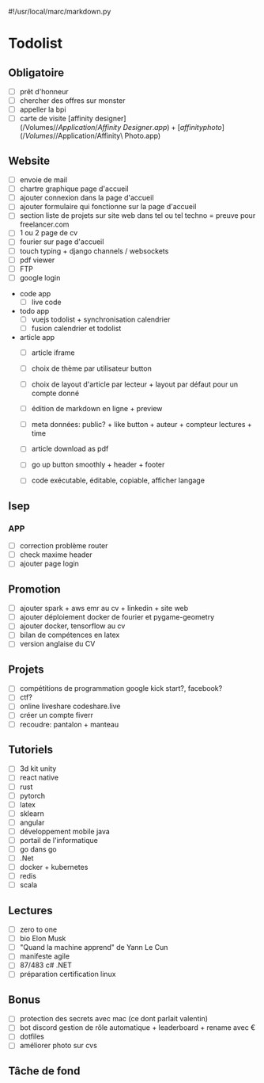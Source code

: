 #!/usr/local/marc/markdown.py

# Todolist

## Obligatoire
- [ ] prêt d'honneur
- [ ] chercher des offres sur monster
- [ ] appeller la bpi
- [ ] carte de visite [affinity designer](/Volumes/$/Application/Affinity\ Designer.app) + [affinity photo](/Volumes/$/Application/Affinity\ Photo.app)

## Website
- [ ] envoie de mail
- [ ] chartre graphique page d'accueil
- [ ] ajouter connexion dans la page d'accueil
- [ ] ajouter formulaire qui fonctionne sur la page d'accueil
- [ ] section liste de projets sur site web dans tel ou tel techno = preuve pour freelancer.com
- [ ] 1 ou 2 page de cv
- [ ] fourier sur page d'accueil
- [ ] touch typing + django channels / websockets
- [ ] pdf viewer
- [ ] FTP 
- [ ] google login
- code app
    - [ ] live code
- todo app
    - [ ] vuejs todolist + synchronisation calendrier
    - [ ] fusion calendrier et todolist
- article app
    - [ ] article iframe
    - [ ] choix de thème par utilisateur button
    - [ ] choix de layout d'article par lecteur + layout par défaut pour un compte donné
    - [ ] édition de markdown en ligne + preview
    - [ ] meta données: public? + like button + auteur + compteur lectures + time
    - [ ] article download as pdf
    - [ ] go up button smoothly + header + footer
    - [ ] code exécutable, éditable, copiable, afficher langage


## Isep
### APP
- [ ] correction problème router
- [ ] check maxime header
- [ ] ajouter page login

## Promotion
- [ ] ajouter spark + aws emr au cv + linkedin + site web
- [ ] ajouter déploiement docker de fourier et pygame-geometry
- [ ] ajouter docker, tensorflow au cv
- [ ] bilan de compétences en latex
- [ ] version anglaise du CV

## Projets
- [ ] compétitions de programmation google kick start?, facebook?
- [ ] ctf?
- [ ] online liveshare codeshare.live
- [ ] créer un compte fiverr
- [ ] recoudre: pantalon + manteau

## Tutoriels
- [ ] 3d kit unity
- [ ] react native
- [ ] rust
- [ ] pytorch
- [ ] latex
- [ ] sklearn
- [ ] angular
- [ ] développement mobile java
- [ ] portail de l'informatique
- [ ] go dans go
- [ ] .Net
- [ ] docker + kubernetes
- [ ] redis
- [ ] scala

## Lectures
- [ ] zero to one
- [ ] bio Elon Musk
- [ ] "Quand la machine apprend" de Yann Le Cun
- [ ] manifeste agile
- [ ] 87/483 c# .NET
- [ ] préparation certification linux

## Bonus
- [ ] protection des secrets avec mac (ce dont parlait valentin)
- [ ] bot discord gestion de rôle automatique + leaderboard + rename avec €
- [ ] dotfiles
- [ ] améliorer photo sur cvs

## Tâche de fond
